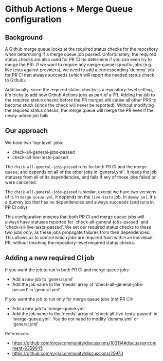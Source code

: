 # Github Actions + Merge Queue configuration

## Background

A Github merge queue looks at the required status checks for the repository when determining if a merge queue job passed.
Unfortunately, the required status checks are also used for PR CI (to determine if you can even try to merge the PR).
If we want to require any merge-queue-specific jobs (e.g. live tests against providers), we need to add a corresponding
'dummy' job for PR CI that always succeeds (which will report the needed status check to Github).

Additionally, since the required status checks is a repository-level setting, it's tricky to add new Github Actions jobs as part
of a PR. Adding the job to the required status checks before the PR merges will cause all other PRS to become stuck
(since the check will never be reported). Without modifying the required status checks, the merge queue will merge the
PR even if the newly-added job fails

## Our approach

We have two 'top-level' jobs:
* check-all-general-jobs-passed
* check-all-live-tests-passed

The `check-all-general-jobs-passed` runs for both PR CI and the merge queue, and depends on all of the other jobs in 'general.yml'.
It reads the job statuses from all of its dependencies, and fails if any of those jobs failed or were cancelled.

The `check-all-general-jobs-passed` is similar, except we have two versions of it.
In `merge-queue.yml`, it depends on the `live-tests` job. In `dummy.yml`, it's a dummy job that has no dependencies and always succeeds (and runs in PR CI only)

This configuration ensures that both PR CI and merge queue jobs will always have statuses reported for 'check-all-general-jobs-passed' and
'check-all-live-tests-passed'. We set our required status checks to these two jobs *only*, as these jobs propagate failures from their dependencies. This allows us to control which jobs are required from within an individual PR, without touching the repository-level required status checks.

## Adding a new required CI job

If you want the job to run in both PR CI and merge queue jobs:
* Add a new job to 'general.yml'
* Add the job name to the 'needs' array of 'check-all-general-jobs-passed' in 'general.yml'

If you want the job to run only for merge queue jobs (not PR CI):
* Add a new job to 'merge-queue.yml'
* Add the job name to the 'needs' array of 'check-all-live-tests-passed' in 'merge-queue.yml'. You do *not* need to modify 'dummy.yml' or 'general.yml'


References:
* https://github.com/orgs/community/discussions/103114#discussioncomment-8359045
* https://github.com/orgs/community/discussions/25970
